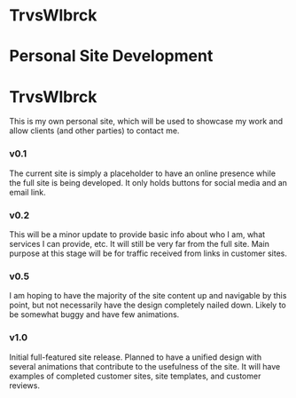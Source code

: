 TrvsWlbrck
==========

Personal Site Development
=======
TrvsWlbrck
==========


This is my own personal site, which will be used to showcase my work and allow clients (and other parties) to contact me. 

### v0.1
The current site is simply a placeholder to have an online presence while the full site is being developed. It only holds buttons for social media and an email link.

### v0.2
This will be a minor update to provide basic info about who I am, what services I can provide, etc. It will still be very far from the full site. Main purpose at this stage will be for traffic received from links in customer sites.

### v0.5
I am hoping to have the majority of the site content up and navigable by this point, but not necessarily have the design completely nailed down. Likely to be somewhat buggy and have few animations.

### v1.0
Initial full-featured site release. Planned to have a unified design with several animations that contribute to the usefulness of the site. It will have examples of completed customer sites, site templates, and customer reviews. 

